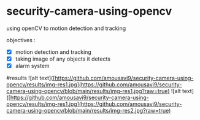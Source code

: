 # security-camera-using-opencv
using openCV to motion detection and tracking

objectives :
- [x] motion detection and tracking
- [x] taking image of any objects it detects
- [x] alarm system

#results
![alt text]([https://github.com/amousavi9/security-camera-using-opencv/results/img-res1.jpg](https://github.com/amousavi9/security-camera-using-opencv/blob/main/results/img-res1.jpg?raw=true)
![alt text]([https://github.com/amousavi9/security-camera-using-opencv/results/img-res1.jpg](https://github.com/amousavi9/security-camera-using-opencv/blob/main/results/img-res2.jpg?raw=true)
